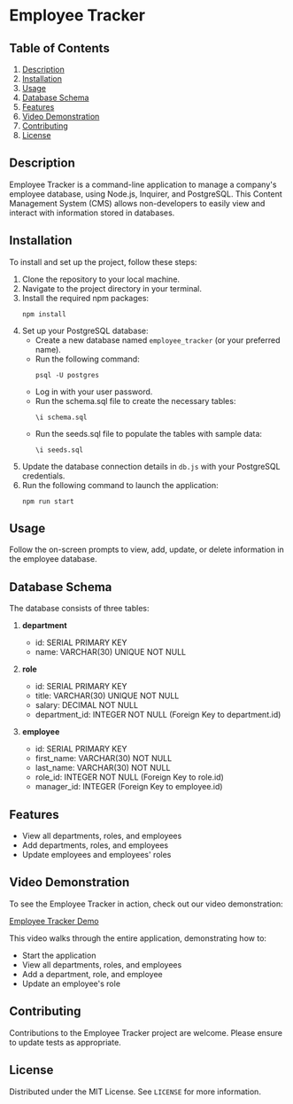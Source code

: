 
# Employee Tracker

## Table of Contents
1. [Description](#description)
2. [Installation](#installation)
3. [Usage](#usage)
4. [Database Schema](#database-schema)
5. [Features](#features)
6. [Video Demonstration](#video-demonstration)
7. [Contributing](#contributing)
8. [License](#license)

## Description

Employee Tracker is a command-line application to manage a company's employee database, using Node.js, Inquirer, and PostgreSQL. This Content Management System (CMS) allows non-developers to easily view and interact with information stored in databases.

## Installation

To install and set up the project, follow these steps:

1. Clone the repository to your local machine.
2. Navigate to the project directory in your terminal.
3. Install the required npm packages:
   ```
   npm install
   ```
4. Set up your PostgreSQL database:
   - Create a new database named `employee_tracker` (or your preferred name).
   - Run the following command:
     ```
     psql -U postgres
     ```
   - Log in with your user password. 
   - Run the schema.sql file to create the necessary tables:
     ```
     \i schema.sql
     ```
   - Run the seeds.sql file to populate the tables with sample data:
     ```
     \i seeds.sql
     ```
5. Update the database connection details in `db.js` with your PostgreSQL credentials.
6. Run the following command to launch the application: 
     ```
     npm run start
     ```

## Usage

Follow the on-screen prompts to view, add, update, or delete information in the employee database.

## Database Schema

The database consists of three tables:

1. **department**
   - id: SERIAL PRIMARY KEY
   - name: VARCHAR(30) UNIQUE NOT NULL

2. **role**
   - id: SERIAL PRIMARY KEY
   - title: VARCHAR(30) UNIQUE NOT NULL
   - salary: DECIMAL NOT NULL
   - department_id: INTEGER NOT NULL (Foreign Key to department.id)

3. **employee**
   - id: SERIAL PRIMARY KEY
   - first_name: VARCHAR(30) NOT NULL
   - last_name: VARCHAR(30) NOT NULL
   - role_id: INTEGER NOT NULL (Foreign Key to role.id)
   - manager_id: INTEGER (Foreign Key to employee.id)

## Features

- View all departments, roles, and employees
- Add departments, roles, and employees
- Update employees and employees' roles

## Video Demonstration

To see the Employee Tracker in action, check out our video demonstration:

[Employee Tracker Demo]()

This video walks through the entire application, demonstrating how to:
- Start the application
- View all departments, roles, and employees
- Add a department, role, and employee
- Update an employee's role

## Contributing

Contributions to the Employee Tracker project are welcome. Please ensure to update tests as appropriate.

## License

Distributed under the MIT License. See `LICENSE` for more information.
